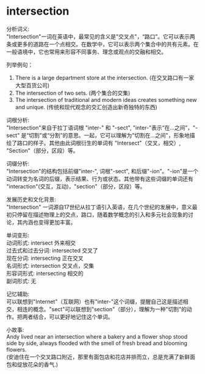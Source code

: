 # intersection

分析词义:  
"Intersection"一词在英语中，最常见的含义是"交叉点"，“路口”。它可以表示两条或更多的道路在一个点相交。在数学中，它可以表示两个集合中的共有元素。在一般语境中，它也常用来形容不同事务、理念或观点的交融和相交。

  

列举例句：

  

1.  There is a large department store at the intersection. (在交叉路口有一家大型百货公司)
2.  The intersection of two sets. (两个集合的交集)
3.  The intersection of traditional and modern ideas creates something new and unique. (传统和现代观念的交汇创造出新奇独特的东西)

  

词根分析:  
"Intersection"来自于拉丁语词根 "inter-" 和 "-sect", "inter-"表示“在...之间”，"-sect" 是“切割”或“分割”的意思。一起，它可以理解为"切割在...之间"，形象地描绘了路口的样子。其他由此词根衍生的单词有 "Intersect"（交叉，相交）, "Section"（部分，区段）等。

  

词缀分析:  
"Intersection"的结构包括前缀"inter-", 词根"-sect", 和后缀"-ion”。"-ion"是一个动词转变为名词的后缀，表示结果、行为或状态。其他带有这些词缀的单词还有 "interaction"(交互，互动)，"section"（部分，区段）等。

  

发展历史和文化背景:  
"Intersection" 一词源自17世纪从拉丁语引入英语，在几个世纪的发展中，意义最初只停留在描述物理上的交点，路口，随着数学概念的引入和多元社会现象的讨论，其内涵也变得更加丰富。

  

单词变形:  
动词形式: intersect 外来相交  
过去式和过去分词: intersected 交叉了  
现在分词: intersecting 正在交叉  
名词形式: intersection 交叉点，交集  
形容词形式: intersecting 相交的  
副词形式: 无

  

记忆辅助:  
可以联想到"Internet"（互联网）也有"inter-"这个词缀，提醒自己这是描述相交，相连的概念。"sect"可以联想到"section"（部分），理解为一种"切割"的动作。把两者结合，可以更好地记住这个单词。

  

小故事:  
Andy lived near an intersection where a bakery and a flower shop stood side by side, always flooded with the smell of fresh bread and blooming flowers.  
(安迪住在一个交叉路口附近，那里有面包店和花店并排而立，总是充满了新鲜面包和绽放花朵的香气.)
